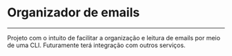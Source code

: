 # Organizador de emails

---

Projeto com o intuito de facilitar a organização e leitura de emails por meio de uma CLI.
Futuramente terá integração com outros serviços.

